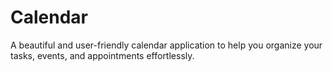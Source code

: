 # Calendar
A beautiful and user-friendly calendar application to help you organize your tasks, events, and appointments effortlessly.
